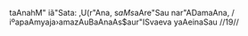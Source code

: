 taAnahM" iã"Sata: ‚U(r"Ana, s$aMs$aAre"Sau nar"ADamaAna, /
iºapaAmyaja›amazAuBaAnaAs$aur"ISvaeva yaAeinaSau //19//